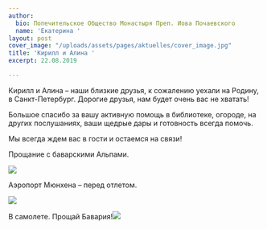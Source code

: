 ```yaml
---
author:
  bio: Попечительское Общество Монастыря Преп. Иова Почаевского
  name: 'Екатерина '
layout: post
cover_image: "/uploads/assets/pages/aktuelles/cover_image.jpg"
title: 'Кирилл и Алина '
excerpt: 22.08.2019

---
```

Кирилл и Алина – наши близкие друзья, к сожалению уехали на Родину, в Санкт-Петербург. Дорогие друзья, нам будет очень вас не хватать!

Большое спасибо за вашу активную помощь в библиотеке, огороде, на других послушаниях, ваши щедрые дары и готовность всегда помочь.

Мы всегда ждем вас в гости и остаемся на связи!

Прощание с баварскими Альпами.

![](https://res.cloudinary.com/hiobmon/image/upload/v1569154639/media/2019/9c05a227-04f4-411f-9ea6-30e8ee280b86_bzwfcp.jpg)

Аэропорт Мюнхена – перед отлетом.

![](https://res.cloudinary.com/hiobmon/image/upload/v1569154673/media/2019/35a5e6bd-2a51-4569-9a0f-3e44729d4e31_jwgrae.jpg)

В самолете. Прощай Бавария!![](https://res.cloudinary.com/hiobmon/image/upload/v1569154697/media/2019/9550ed7a-1627-49d3-8ee3-b40418cfa8cc_hs2jo2.jpg)